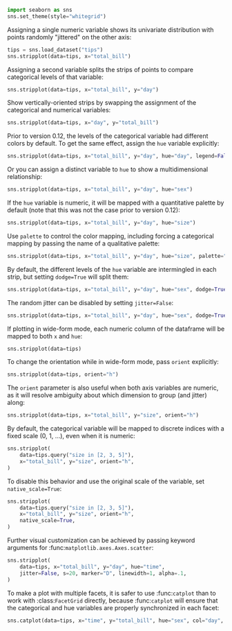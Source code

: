 ```python
import seaborn as sns
sns.set_theme(style="whitegrid")
```
Assigning a single numeric variable shows its univariate distribution with points randomly "jittered" on the other axis:

```python
tips = sns.load_dataset("tips")
sns.stripplot(data=tips, x="total_bill")
```
Assigning a second variable splits the strips of points to compare categorical levels of that variable:

```python
sns.stripplot(data=tips, x="total_bill", y="day")
```
Show vertically-oriented strips by swapping the assignment of the categorical and numerical variables:

```python
sns.stripplot(data=tips, x="day", y="total_bill")
```
Prior to version 0.12, the levels of the categorical variable had different colors by default. To get the same effect, assign the `hue` variable explicitly:

```python
sns.stripplot(data=tips, x="total_bill", y="day", hue="day", legend=False)
```
Or you can assign a distinct variable to `hue` to show a multidimensional relationship:

```python
sns.stripplot(data=tips, x="total_bill", y="day", hue="sex")
```
If the `hue` variable is numeric, it will be mapped with a quantitative palette by default (note that this was not the case prior to version 0.12):

```python
sns.stripplot(data=tips, x="total_bill", y="day", hue="size")
```
Use `palette` to control the color mapping, including forcing a categorical mapping by passing the name of a qualitative palette:

```python
sns.stripplot(data=tips, x="total_bill", y="day", hue="size", palette="deep")
```
By default, the different levels of the `hue` variable are intermingled in each strip, but setting `dodge=True` will split them:

```python
sns.stripplot(data=tips, x="total_bill", y="day", hue="sex", dodge=True)
```
The random jitter can be disabled by setting `jitter=False`:

```python
sns.stripplot(data=tips, x="total_bill", y="day", hue="sex", dodge=True, jitter=False)
```

If plotting in wide-form mode, each numeric column of the dataframe will be mapped to both `x` and `hue`:


```python
sns.stripplot(data=tips)
```
To change the orientation while in wide-form mode, pass `orient` explicitly:

```python
sns.stripplot(data=tips, orient="h")
```
The `orient` parameter is also useful when both axis variables are numeric, as it will resolve ambiguity about which dimension to group (and jitter) along:

```python
sns.stripplot(data=tips, x="total_bill", y="size", orient="h")
```
By default, the categorical variable will be mapped to discrete indices with a fixed scale (0, 1, ...), even when it is numeric:

```python
sns.stripplot(
    data=tips.query("size in [2, 3, 5]"),
    x="total_bill", y="size", orient="h",
)
```
To disable this behavior and use the original scale of the variable, set `native_scale=True`:

```python
sns.stripplot(
    data=tips.query("size in [2, 3, 5]"),
    x="total_bill", y="size", orient="h",
    native_scale=True,
)
```
Further visual customization can be achieved by passing keyword arguments for :func:`matplotlib.axes.Axes.scatter`:

```python
sns.stripplot(
    data=tips, x="total_bill", y="day", hue="time",
    jitter=False, s=20, marker="D", linewidth=1, alpha=.1,
)
```
To make a plot with multiple facets, it is safer to use :func:`catplot` than to work with :class:`FacetGrid` directly, because :func:`catplot` will ensure that the categorical and hue variables are properly synchronized in each facet:

```python
sns.catplot(data=tips, x="time", y="total_bill", hue="sex", col="day", aspect=.5)
```


```python

```
